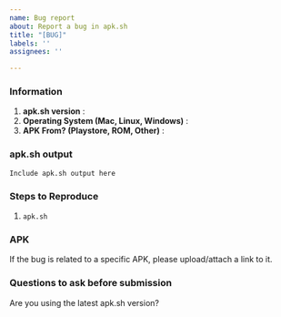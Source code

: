 ```yaml
---
name: Bug report
about: Report a bug in apk.sh
title: "[BUG]"
labels: ''
assignees: ''

---
```


### Information
1. **apk.sh version** :
2. **Operating System (Mac, Linux, Windows)** :
3. **APK From? (Playstore, ROM, Other)** :

### apk.sh output

```
Include apk.sh output here
```

### Steps to Reproduce
1. `apk.sh `

### APK
If the bug is related to a specific APK, please upload/attach a link to it.

### Questions to ask before submission
Are you using the latest apk.sh version?
